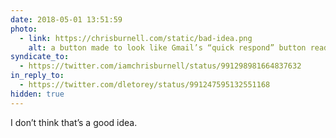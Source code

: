```yaml
---
date: 2018-05-01 13:51:59
photo:
  - link: https://chrisburnell.com/static/bad-idea.png
    alt: a button made to look like Gmail’s “quick respond” button reading “I don’t think that’s a good idea.”
syndicate_to:
  - https://twitter.com/iamchrisburnell/status/991298981664837632
in_reply_to:
  - https://twitter.com/dletorey/status/991247595132551168
hidden: true
---
```


I don’t think that’s a good idea.
